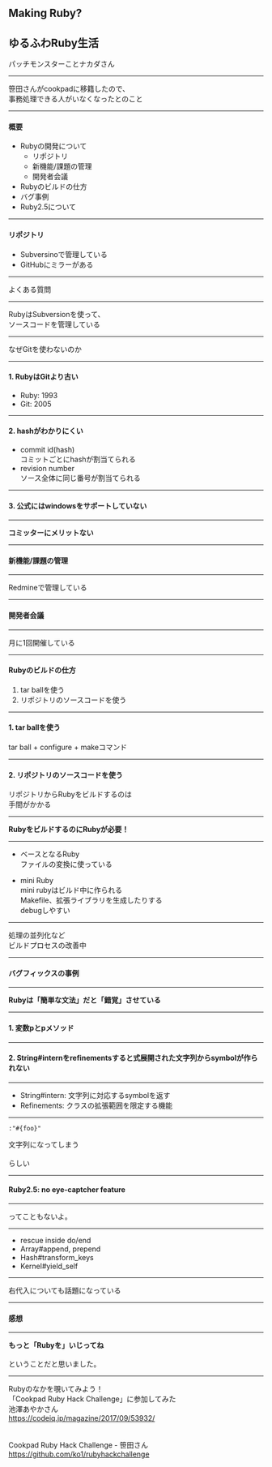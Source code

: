 ## Making Ruby?
## ゆるふわRuby生活

パッチモンスターことナカダさん

---

笹田さんがcookpadに移籍したので、<br />
事務処理できる人がいなくなったとのこと

---

#### 概要

- Rubyの開発について
  - リポジトリ
  - 新機能/課題の管理
  - 開発者会議
- Rubyのビルドの仕方
- バグ事例
- Ruby2.5について

---

#### リポジトリ

- Subversinoで管理している
- GitHubにミラーがある

---

よくある質問

---

RubyはSubversionを使って、<br />
ソースコードを管理している

---

なぜGitを使わないのか

---

#### 1. RubyはGitより古い  
- Ruby: 1993  
- Git: 2005

---

#### 2. hashがわかりにくい
- commit id(hash)  
    コミットごとにhashが割当てられる
- revision number  
    ソース全体に同じ番号が割当てられる

---

#### 3. 公式にはwindowsをサポートしていない

---

**コミッターにメリットない**

---

#### 新機能/課題の管理

---

Redmineで管理している

---

#### 開発者会議

---

月に1回開催している

---

#### Rubyのビルドの仕方
1. tar ballを使う
2. リポジトリのソースコードを使う

---

#### 1. tar ballを使う
tar ball + configure + makeコマンド

---

#### 2. リポジトリのソースコードを使う
リポジトリからRubyをビルドするのは<br />
手間がかかる

---

**RubyをビルドするのにRubyが必要！**

---

- ベースとなるRuby  
    ファイルの変換に使っている

- mini Ruby  
    mini rubyはビルド中に作られる<br />
    Makefile、拡張ライブラリを生成したりする<br />
    debugしやすい

---

処理の並列化など<br />
ビルドプロセスの改善中

---

#### バグフィックスの事例

---

**Rubyは「簡単な文法」だと「錯覚」させている**

---

#### 1. 変数pとpメソッド

---

#### 2. String#internをrefinementsすると式展開された文字列からsymbolが作られない  

---

- String#intern: 文字列に対応するsymbolを返す
- Refinements: クラスの拡張範囲を限定する機能

---

```
:"#{foo}"
```

文字列になってしまう<br />
<br />
らしい

---

#### Ruby2.5: no eye-captcher feature

---

ってこともないよ。

---

- rescue inside do/end
- Array#append, prepend
- Hash#transform_keys
- Kernel#yield_self

---

右代入についても話題になっている

---

#### 感想

---

**もっと「Rubyを」いじってね**<br />
<br />
ということだと思いました。

---

Rubyのなかを覗いてみよう！<br />
「Cookpad Ruby Hack Challenge」に参加してみた<br />
池澤あやかさん<br />
https://codeiq.jp/magazine/2017/09/53932/<br />
<br />
<br />
Cookpad Ruby Hack Challenge - 笹田さん<br />
https://github.com/ko1/rubyhackchallenge

